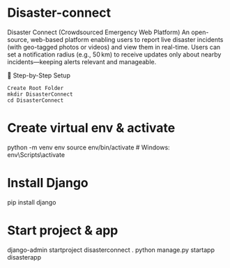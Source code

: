 # Disaster-connect

Disaster Connect (Crowdsourced Emergency Web Platform) An open-source, web-based platform enabling users to report live disaster incidents (with geo-tagged photos or videos) and view them in real-time. Users can set a notification radius (e.g., 50 km) to receive updates only about nearby incidents—keeping alerts relevant and manageable.

🔧 Step-by-Step Setup

    Create Root Folder
    mkdir DisasterConnect
    cd DisasterConnect

# Create virtual env & activate

python -m venv env
source env/bin/activate # Windows: env\Scripts\activate

# Install Django

pip install django

# Start project & app

django-admin startproject disasterconnect .
python manage.py startapp disasterapp
